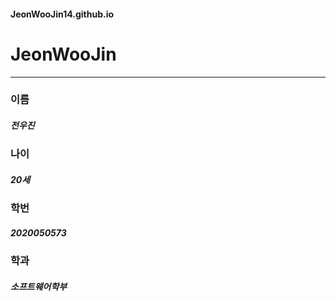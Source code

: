 #### JeonWooJin14.github.io

JeonWooJin
============
- - -

### 이름
##### 전우진

### 나이
##### 20세

### 학번
##### 2020050573

### 학과
##### 소프트웨어학부


